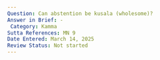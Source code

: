 ```yaml
---
Question: Can abstention be kusala (wholesome)?
Answer in Brief: -
 Category: Kamma
Sutta References: MN 9
Date Entered: March 14, 2025
Review Status: Not started
---
```


